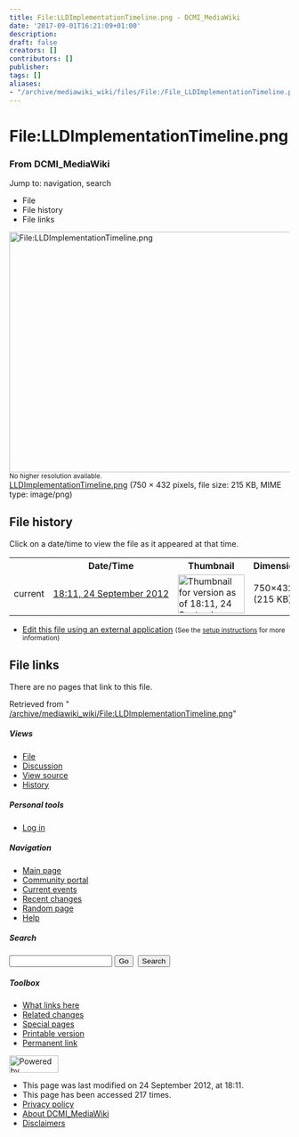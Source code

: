 ```yaml
---
title: File:LLDImplementationTimeline.png - DCMI_MediaWiki
date: '2017-09-01T16:21:09+01:00'
description: 
draft: false
creators: []
contributors: []
publisher: 
tags: []
aliases:
- "/archive/mediawiki_wiki/files/File:/File_LLDImplementationTimeline.png.html"
---
```


<a id="top"></a>
# File:LLDImplementationTimeline.png

### From DCMI\_MediaWiki

Jump to: navigation, search
<!-- start content -->
- File
- File history
- File links

 [<img alt="File:LLDImplementationTimeline.png" src="/images/4/46/LLDImplementationTimeline.png" width="750" height="432">](/archive/mediawiki_wiki/files/LLDImplementationTimeline.png)  
<small>No higher resolution available.</small>  
 [LLDImplementationTimeline.png](/images/4/46/LLDImplementationTimeline.png)‎ (750 × 432 pixels, file size: 215 KB, MIME type: image/png)
<!-- 
NewPP limit report
Preprocessor node count: 0/1000000
Post-expand include size: 0/2097152 bytes
Template argument size: 0/2097152 bytes
Expensive parser function count: 0/100
-->
## File history

Click on a date/time to view the file as it appeared at that time.

<table class="wikitable filehistory">
  <tr>
    <td></td>
    <th>Date/Time</th>
    <th>Thumbnail</th>
    <th>Dimensions</th>
    <th>User</th>
    <th>Comment</th>
  </tr>
  <tr>
    <td>current</td>
    <td class="filehistory-selected" style="white-space: nowrap;"><a href="/archive/mediawiki_wiki/files/LLDImplementationTimeline.png">18:11, 24 September 2012</a></td>
    <td><a href="/images/4/46/LLDImplementationTimeline.png"><img alt="Thumbnail for version as of 18:11, 24 September 2012" src="/images/4/46/LLDImplementationTimeline.png" width="120" height="69"></a></td>
    <td>750×432 <span style="white-space: nowrap;">(215 KB)</span>
    </td>
    <td>
      <a href="/index.php?title=User:DavidTalley&amp;action=edit&amp;redlink=1" class="new mw-userlink" title="User:DavidTalley (page does not exist)">DavidTalley</a> <span style="white-space: nowrap;"> <span class="mw-usertoollinks">(<a href="/index.php?title=User_talk:DavidTalley&amp;action=edit&amp;redlink=1" class="new" title="User talk:DavidTalley (page does not exist)">Talk</a> | <a href="/index.php/Special:Contributions/DavidTalley" title="Special:Contributions/DavidTalley">contribs</a>)</span></span>
    </td>
    <td></td>
  </tr>
</table>

  

- [Edit this file using an external application](/index.php?title=File:LLDImplementationTimeline.png&action=edit&externaledit=true&mode=file "File:LLDImplementationTimeline.png") <small>(See the <a href="http://www.mediawiki.org/wiki/Manual:External_editors" class="external text" rel="nofollow">setup instructions</a> for more information)</small>

## File links

There are no pages that link to this file.

Retrieved from " [/archive/mediawiki_wiki/File:LLDImplementationTimeline.png](/archive/mediawiki_wiki/files/File:/File:LLDImplementationTimeline.png.html)"

<!-- end content -->

##### Views

- [File](/archive/mediawiki_wiki/files/File:/File:LLDImplementationTimeline.png.html "View the file page [c]")
- [Discussion](/index.php?title=File_talk:LLDImplementationTimeline.png&action=edit&redlink=1 "Discussion about the content page [t]")
- [View source](/index.php?title=File:LLDImplementationTimeline.png&action=edit "This page is protected.
You can view its source [e]")
- [History](/index.php?title=File:LLDImplementationTimeline.png&action=history "Past revisions of this page [h]")

##### Personal tools

- [Log in](/index.php?title=Special:UserLogin&returnto=File:LLDImplementationTimeline.png "You are encouraged to log in; however, it is not mandatory [o]")

<script type="text/javascript"> if (window.isMSIE55) fixalpha(); </script>

##### Navigation

- [Main page](/index.php/Main_Page "Visit the main page [z]")
- [Community portal](/index.php/DCMI_MediaWiki:Community_portal "About the project, what you can do, where to find things")
- [Current events](/index.php/DCMI_MediaWiki:Current_events "Find background information on current events")
- [Recent changes](/index.php/Special:RecentChanges "The list of recent changes in the wiki [r]")
- [Random page](/index.php/Special:Random "Load a random page [x]")
- [Help](/index.php/Help:Contents "The place to find out")

##### <label for="searchInput">Search</label>

<form action="/index.php" id="searchform">
				<input type="hidden" name="title" value="Special:Search">
				<input id="searchInput" title="Search DCMI_MediaWiki" accesskey="f" type="search" name="search">
				<input type="submit" name="go" class="searchButton" id="searchGoButton" value="Go" title="Go to a page with this exact name if exists"> 
				<input type="submit" name="fulltext" class="searchButton" id="mw-searchButton" value="Search" title="Search the pages for this text">
			</form>

##### Toolbox

- [What links here](/index.php/Special:WhatLinksHere/File:LLDImplementationTimeline.png "List of all wiki pages that link here [j]")
- [Related changes](/index.php/Special:RecentChangesLinked/File:LLDImplementationTimeline.png "Recent changes in pages linked from this page [k]")
- [Special pages](/index.php/Special:SpecialPages "List of all special pages [q]")
- [Printable version](/index.php?title=File:LLDImplementationTimeline.png&printable=yes "Printable version of this page [p]")
- [Permanent link](/index.php?title=File:LLDImplementationTimeline.png&oldid=3878 "Permanent link to this revision of the page")

<!-- end of the left (by default at least) column -->

 [<img src="/skins/common/images/poweredby_mediawiki_88x31.png" height="31" width="88" alt="Powered by MediaWiki">](http://www.mediawiki.org/)

- This page was last modified on 24 September 2012, at 18:11.
- This page has been accessed 217 times.
- [Privacy policy](/index.php/DCMI_MediaWiki:Privacy_policy "DCMI MediaWiki:Privacy policy")
- [About DCMI\_MediaWiki](/index.php/DCMI_MediaWiki:About "DCMI MediaWiki:About")
- [Disclaimers](/index.php/DCMI_MediaWiki:General_disclaimer "DCMI MediaWiki:General disclaimer")

<script>if (window.runOnloadHook) runOnloadHook();</script><!-- Served in 0.453 secs. -->
